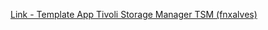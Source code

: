 [Link - Template App Tivoli Storage Manager TSM (fnxalves)](https://github.com/fnxalves/Zabbix-templates/tree/master/tsm-server-on-win)
